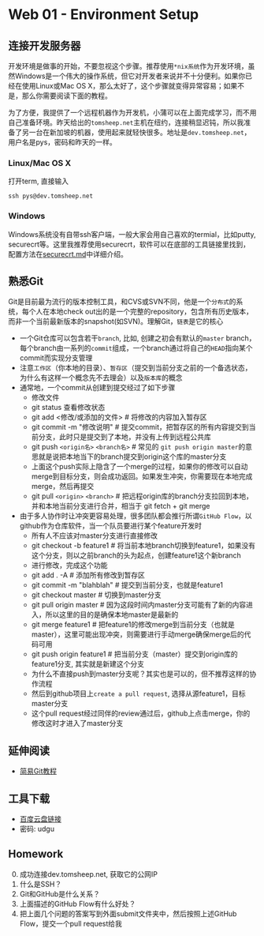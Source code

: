 # Web 01 - Environment Setup

## 连接开发服务器
开发环境是做事的开始，不要忽视这个步骤。推荐使用`*nix系统`作为开发环境，虽然Windows是一个伟大的操作系统，但它对开发者来说并不十分便利。如果你已经在使用Linux或Mac OS X，那么太好了，这个步骤就变得异常容易；如果不是，那么你需要阅读下面的教程。

为了方便，我提供了一个远程机器作为开发机，小蒲可以在上面完成学习，而不用自己准备环境。昨天给出的`tomsheep.net`主机在纽约，连接稍显迟钝，所以我准备了另一台在新加坡的机器，使用起来就轻快很多。地址是`dev.tomsheep.net`，用户名是pys，密码和昨天的一样。

### Linux/Mac OS X
打开term, 直接输入

    ssh pys@dev.tomsheep.net

### Windows
Windows系统没有自带ssh客户端，一般大家会用自己喜欢的termial，比如putty, securecrt等。这里我推荐使用securecrt，软件可以在底部的工具链接里找到，配置方法在[securecrt.md](securecrt.md)中详细介绍。


## 熟悉Git
Git是目前最为流行的版本控制工具，和CVS或SVN不同，他是一个`分布式`的系统，每个人在本地check out出的是一个完整的repository，包含所有历史版本，而非一个当前最新版本的snapshot(如SVN)。理解Git，`链表`是它的核心
+ 一个Git仓库可以包含若干`branch`, 比如, 创建之初会有默认的`master` branch，每个branch由一系列的`commit`组成，一个branch通过将自己的`HEAD`指向某个commit而实现分支管理
+ 注意`工作区`（你本地的目录）、`暂存区`（提交到当前分支之前的一个备选状态，为什么有这样一个概念先不去理会）以及`版本库`的概念
+ 通常地，一个commit从创建到提交经过了如下步骤
    + 修改文件
    + git status 查看修改状态
    + git add <修改/或添加的文件>  # 将修改的内容加入暂存区
    + git commit -m "修改说明"   # 提交commit，把暂存区的所有内容提交到当前分支，此时只是提交到了本地，并没有上传到远程公共库
    + git push `<origin名>` `<branch名>`  # 常见的 `git push origin master`的意思就是说把本地当下的branch提交到origin这个库的master分支
    + 上面这个push实际上隐含了一个merge的过程，如果你的修改可以自动merge到目标分支，则会成功返回。如果发生冲突，你需要现在本地完成merge，然后再提交
    + git pull `<origin>` `<branch>`   # 把远程origin库的branch分支拉回到本地，并和本地当前分支进行合并，相当于 git fetch + git merge
+ 由于多人协作时让冲突更容易处理，很多团队都会推行所谓`GitHub Flow`，以github作为仓库软件，当一个队员要进行某个feature开发时
    + 所有人不应该对master分支进行直接修改
    + git checkout -b feature1   # 将当前本地branch切换到feature1，如果没有这个分支，则以之前branch的头为起点，创建feature1这个新branch
    + 进行修改，完成这个功能
    + git add . -A  # 添加所有修改到暂存区
    + git commit -m "blahblah"  # 提交到当前分支，也就是feature1
    + git checkout master  # 切换到master分支
    + git pull origin master  # 因为这段时间内master分支可能有了新的内容进入，所以这里的目的是确保本地master是最新的
    + git merge feature1  # 把feature1的修改merge到当前分支（也就是master），这里可能出现冲突，则需要进行手动merge确保merge后的代码可用
    + git push origin feature1  # 把当前分支（master）提交到origin库的feature1分支, 其实就是新建这个分支
    + 为什么不直接push到master分支呢？其实也是可以的，但不推荐这样的协作流程
    + 然后到github项目上`create a pull request`, 选择从源feature1，目标master分支
    + 这个pull request经过同伴的review通过后，github上点击merge，你的修改这时才进入了master分支

## 延伸阅读
+ [简易Git教程](http://www.liaoxuefeng.com/wiki/0013739516305929606dd18361248578c67b8067c8c017b000)

## 工具下载
+ [百度云盘链接](http://pan.baidu.com/s/1ntNuak5)
+ 密码: udgu


## Homework
0. 成功连接dev.tomsheep.net, 获取它的公网IP
1. 什么是SSH？
2. Git和GitHub是什么关系？
3. 上面描述的GitHub Flow有什么好处？
4. 把上面几个问题的答案写到外面submit文件夹中，然后按照上述GitHub Flow，提交一个pull request给我

